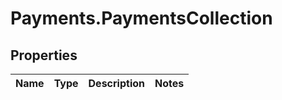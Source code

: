 # Payments.PaymentsCollection

## Properties
Name | Type | Description | Notes
------------ | ------------- | ------------- | -------------


